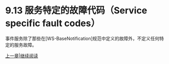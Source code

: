# 9.13 服务特定的故障代码（Service specific fault codes）

事件服务除了那些在[WS-BaseNotification]规范中定义的故障外，不定义任何特定的服务故障。

[上一章](09.12.md)|[继续阅读](10.00.md)